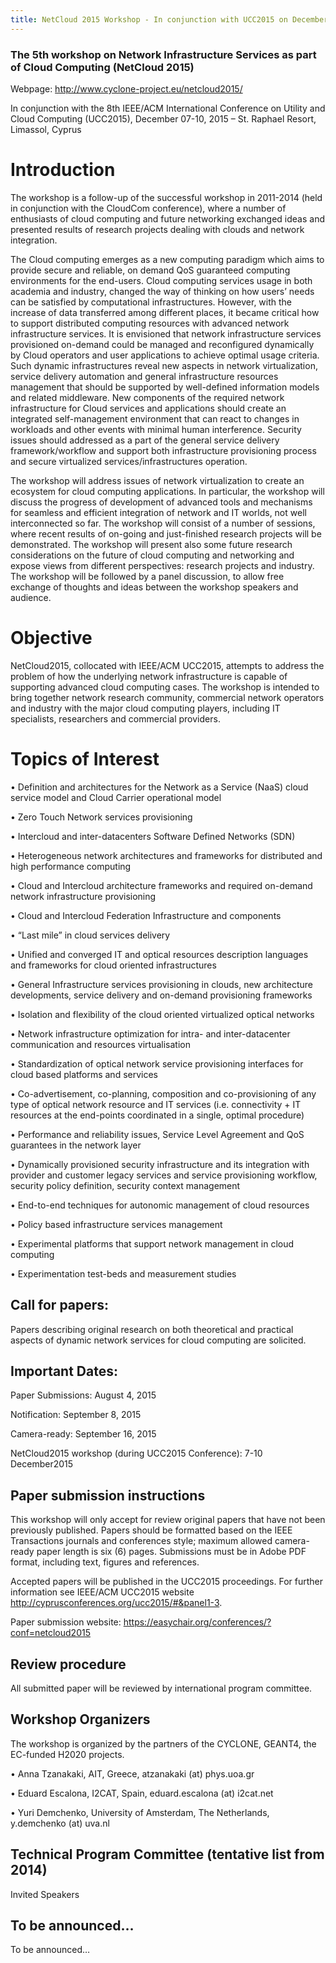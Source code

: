 ```yaml
---
title: NetCloud 2015 Workshop - In conjunction with UCC2015 on December 07-10, 2015, Limassol, Cyprus
---
```


### The 5th workshop on Network Infrastructure Services as part of Cloud Computing (NetCloud 2015)
Webpage: <http://www.cyclone-project.eu/netcloud2015/>

In conjunction with the 8th IEEE/ACM International Conference on Utility and Cloud Computing (UCC2015), 
December 07-10, 2015 – St. Raphael Resort, Limassol, Cyprus

# Introduction	

The workshop is a follow-up of the successful workshop in 2011-2014 (held in conjunction with the CloudCom conference), where a number of enthusiasts of cloud computing and future networking exchanged ideas and presented results of research projects dealing with clouds and network integration.  

The Cloud computing emerges as a new computing paradigm which aims to provide secure and reliable, on demand QoS guaranteed computing environments for the end-users. Cloud computing services usage in both academia and industry, changed the way of thinking on how users’ needs can be satisfied by computational infrastructures. However, with the increase of data transferred among different places, it became critical how to support distributed computing resources with advanced network infrastructure services. It is envisioned that network infrastructure services provisioned on-demand could be managed and reconfigured dynamically by Cloud operators and user applications to achieve optimal usage criteria. Such dynamic infrastructures reveal new aspects in network virtualization, service delivery automation and general infrastructure resources management that should be supported by well-defined information models and related middleware. New components of the required network infrastructure for Cloud services and applications should create an integrated self-management environment that can react to changes in workloads and other events with minimal human interference. Security issues should addressed as a part of the general service delivery framework/workflow and support both infrastructure provisioning process and secure virtualized services/infrastructures operation.

The workshop will address issues of network virtualization to create an ecosystem for cloud computing applications. In particular, the workshop will discuss the progress of development of advanced tools and mechanisms for seamless and efficient integration of network and IT worlds, not well interconnected so far. 
The workshop will consist of a number of sessions, where recent results of on-going and just-finished research projects will be demonstrated. The workshop will present also some future research considerations on the future of cloud computing and networking and expose views from different perspectives: research projects and industry.
The workshop will be followed by a panel discussion, to allow free exchange of thoughts and ideas between the workshop speakers and audience. 

# Objective 

NetCloud2015, collocated with IEEE/ACM UCC2015, attempts to address the problem of how the underlying network infrastructure is capable of supporting advanced cloud computing cases. The workshop is intended to bring together network research community, commercial network operators and industry with the major cloud computing players, including IT specialists, researchers and commercial providers. 

# Topics of Interest

•	Definition and architectures for the Network as a Service (NaaS) cloud service model and Cloud Carrier operational model

•	Zero Touch Network services provisioning

•	Intercloud and inter-datacenters Software Defined Networks (SDN)

•	Heterogeneous network architectures and frameworks for distributed and high performance computing

•	Cloud and Intercloud architecture frameworks and required on-demand network infrastructure provisioning

•	Cloud and Intercloud Federation Infrastructure and components

•	“Last mile” in cloud services delivery

•	Unified and converged IT and optical resources description languages and frameworks for cloud oriented infrastructures

•	General Infrastructure services provisioning in clouds, new architecture developments, service delivery and on-demand provisioning frameworks 

•	Isolation and flexibility of the cloud oriented virtualized optical networks

•	Network infrastructure optimization for intra- and inter-datacenter communication  and resources virtualisation

•	Standardization of optical network service provisioning interfaces for cloud based platforms and services 

•	Co-advertisement, co-planning, composition and co-provisioning of any type of optical network resource and IT services (i.e. connectivity + IT resources at the end-points coordinated in a single, optimal procedure)

•	Performance and reliability issues, Service Level Agreement and QoS guarantees in the network layer

•	Dynamically provisioned security infrastructure and its integration with provider and customer legacy services and service provisioning workflow, security policy definition, security context management

•	End-to-end techniques for autonomic management of cloud resources

•	Policy based infrastructure services management

•	Experimental platforms that support network management in cloud computing

•	Experimentation test-beds and measurement studies

## Call for papers:

Papers describing original research on both theoretical and practical aspects of dynamic network services for cloud computing are solicited.

## Important Dates:

Paper Submissions: August 4, 2015 

Notification: September 8, 2015

Camera-ready: September 16, 2015 

NetCloud2015 workshop (during UCC2015 Conference): 7-10 December2015 

## Paper submission instructions

This workshop will only accept for review original papers that have not been previously published. Papers should be formatted based on the IEEE Transactions journals and conferences style; maximum allowed camera-ready paper length is six (6) pages. Submissions must be in Adobe PDF format, including text, figures and references.

Accepted papers will be published in the UCC2015 proceedings. For further information see IEEE/ACM UCC2015 website http://cyprusconferences.org/ucc2015/#&panel1-3. 

Paper submission website: <https://easychair.org/conferences/?conf=netcloud2015>

## Review procedure 

All submitted paper will be reviewed by international program committee.

## Workshop Organizers

The workshop is organized by the partners of the CYCLONE, GEANT4, the EC-funded H2020 projects. 

•	Anna Tzanakaki, AIT, Greece, atzanakaki (at) phys.uoa.gr

•	Eduard Escalona, I2CAT, Spain, eduard.escalona (at) i2cat.net

•	Yuri Demchenko, University of Amsterdam, The Netherlands, y.demchenko (at) uva.nl 

## Technical Program Committee (tentative list from 2014)

Invited Speakers

## To be announced…

To be announced…
